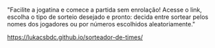 "Facilite a jogatina e comece a partida sem enrolação!
Acesse o link, escolha o tipo de sorteio desejado e pronto:
decida entre sortear pelos nomes dos jogadores ou por números escolhidos aleatoriamente."


https://lukacsbdc.github.io/sorteador-de-times/

